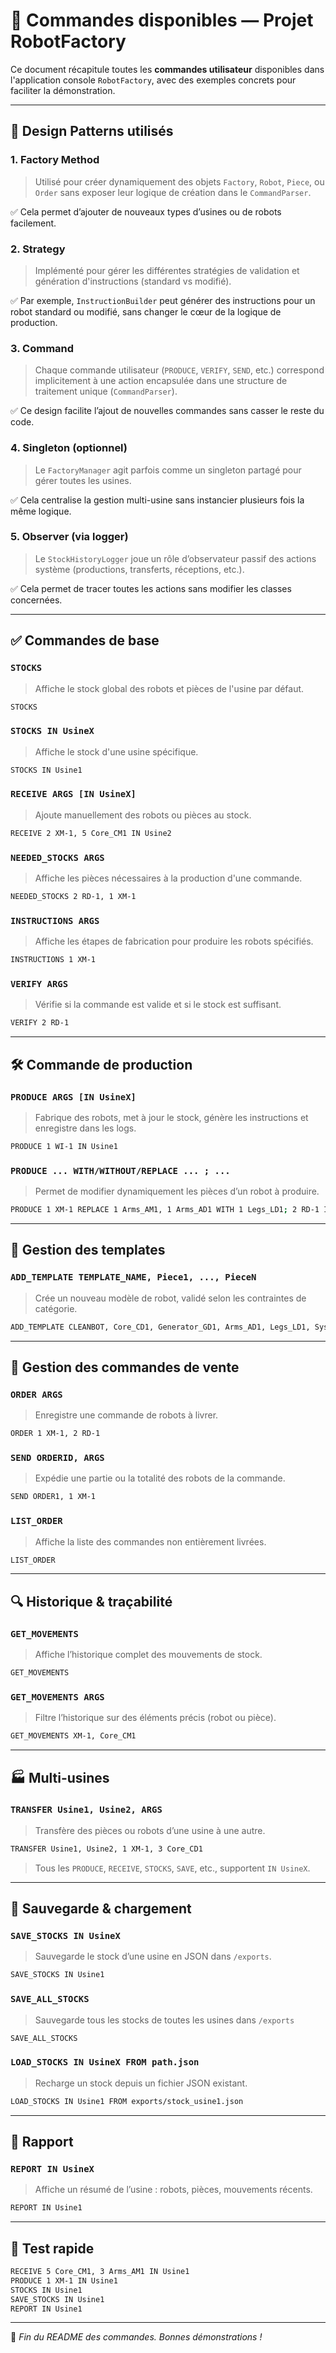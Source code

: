 # 📘 Commandes disponibles — Projet RobotFactory

Ce document récapitule toutes les **commandes utilisateur** disponibles dans l'application console `RobotFactory`, avec des exemples concrets pour faciliter la démonstration.

---

## 🧱 Design Patterns utilisés

### 1. **Factory Method**

> Utilisé pour créer dynamiquement des objets `Factory`, `Robot`, `Piece`, ou `Order` sans exposer leur logique de création dans le `CommandParser`.

✅ Cela permet d’ajouter de nouveaux types d’usines ou de robots facilement.

### 2. **Strategy**

> Implémenté pour gérer les différentes stratégies de validation et génération d'instructions (standard vs modifié).

✅ Par exemple, `InstructionBuilder` peut générer des instructions pour un robot standard ou modifié, sans changer le cœur de la logique de production.

### 3. **Command**

> Chaque commande utilisateur (`PRODUCE`, `VERIFY`, `SEND`, etc.) correspond implicitement à une action encapsulée dans une structure de traitement unique (`CommandParser`).

✅ Ce design facilite l’ajout de nouvelles commandes sans casser le reste du code.

### 4. **Singleton (optionnel)**

> Le `FactoryManager` agit parfois comme un singleton partagé pour gérer toutes les usines.

✅ Cela centralise la gestion multi-usine sans instancier plusieurs fois la même logique.

### 5. **Observer (via logger)**

> Le `StockHistoryLogger` joue un rôle d’observateur passif des actions système (productions, transferts, réceptions, etc.).

✅ Cela permet de tracer toutes les actions sans modifier les classes concernées.

---

## ✅ Commandes de base

### `STOCKS`

> Affiche le stock global des robots et pièces de l'usine par défaut.

```bash
STOCKS
```

### `STOCKS IN UsineX`

> Affiche le stock d'une usine spécifique.

```bash
STOCKS IN Usine1
```

### `RECEIVE ARGS [IN UsineX]`

> Ajoute manuellement des robots ou pièces au stock.

```bash
RECEIVE 2 XM-1, 5 Core_CM1 IN Usine2
```

### `NEEDED_STOCKS ARGS`

> Affiche les pièces nécessaires à la production d'une commande.

```bash
NEEDED_STOCKS 2 RD-1, 1 XM-1
```

### `INSTRUCTIONS ARGS`

> Affiche les étapes de fabrication pour produire les robots spécifiés.

```bash
INSTRUCTIONS 1 XM-1
```

### `VERIFY ARGS`

> Vérifie si la commande est valide et si le stock est suffisant.

```bash
VERIFY 2 RD-1
```

---

## 🛠 Commande de production

### `PRODUCE ARGS [IN UsineX]`

> Fabrique des robots, met à jour le stock, génère les instructions et enregistre dans les logs.

```bash
PRODUCE 1 WI-1 IN Usine1
```

### `PRODUCE ... WITH/WITHOUT/REPLACE ... ; ...`

> Permet de modifier dynamiquement les pièces d’un robot à produire.

```bash
PRODUCE 1 XM-1 REPLACE 1 Arms_AM1, 1 Arms_AD1 WITH 1 Legs_LD1; 2 RD-1 IN Usine2
```

---

## 🧠 Gestion des templates

### `ADD_TEMPLATE TEMPLATE_NAME, Piece1, ..., PieceN`

> Crée un nouveau modèle de robot, validé selon les contraintes de catégorie.

```bash
ADD_TEMPLATE CLEANBOT, Core_CD1, Generator_GD1, Arms_AD1, Legs_LD1, System_SD1
```

---

## 🧾 Gestion des commandes de vente

### `ORDER ARGS`

> Enregistre une commande de robots à livrer.

```bash
ORDER 1 XM-1, 2 RD-1
```

### `SEND ORDERID, ARGS`

> Expédie une partie ou la totalité des robots de la commande.

```bash
SEND ORDER1, 1 XM-1
```

### `LIST_ORDER`

> Affiche la liste des commandes non entièrement livrées.

```bash
LIST_ORDER
```

---

## 🔍 Historique & traçabilité

### `GET_MOVEMENTS`

> Affiche l’historique complet des mouvements de stock.

```bash
GET_MOVEMENTS
```

### `GET_MOVEMENTS ARGS`

> Filtre l’historique sur des éléments précis (robot ou pièce).

```bash
GET_MOVEMENTS XM-1, Core_CM1
```

---

## 🏭 Multi-usines

### `TRANSFER Usine1, Usine2, ARGS`

> Transfère des pièces ou robots d’une usine à une autre.

```bash
TRANSFER Usine1, Usine2, 1 XM-1, 3 Core_CD1
```

> Tous les `PRODUCE`, `RECEIVE`, `STOCKS`, `SAVE`, etc., supportent `IN UsineX`.

---

## 💾 Sauvegarde & chargement

### `SAVE_STOCKS IN UsineX`

> Sauvegarde le stock d’une usine en JSON dans `/exports`.

```bash
SAVE_STOCKS IN Usine1
```

### `SAVE_ALL_STOCKS`

> Sauvegarde tous les stocks de toutes les usines dans `/exports`

```bash
SAVE_ALL_STOCKS
```

### `LOAD_STOCKS IN UsineX FROM path.json`

> Recharge un stock depuis un fichier JSON existant.

```bash
LOAD_STOCKS IN Usine1 FROM exports/stock_usine1.json
```

---

## 📝 Rapport

### `REPORT IN UsineX`

> Affiche un résumé de l’usine : robots, pièces, mouvements récents.

```bash
REPORT IN Usine1
```

---

## 🧪 Test rapide

```bash
RECEIVE 5 Core_CM1, 3 Arms_AM1 IN Usine1
PRODUCE 1 XM-1 IN Usine1
STOCKS IN Usine1
SAVE_STOCKS IN Usine1
REPORT IN Usine1
```

---

🎉 *Fin du README des commandes. Bonnes démonstrations !*
